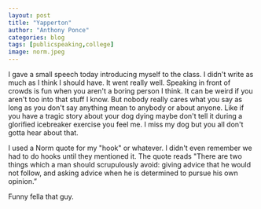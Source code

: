 ```yaml
---
layout: post
title: "Yapperton"
author: "Anthony Ponce"
categories: blog
tags: [publicspeaking,college]
image: norm.jpeg
---
```


I gave a small speech today introducing myself to the class. I didn't write as much as I think I should have. It went really well. Speaking in front of crowds is fun when you aren't a boring person I think. It can be weird if you aren't too into that stuff I know. But nobody really cares what you say as long as you don't say anything mean to anybody or about anyone. Like if you have a tragic story about your dog dying maybe don't tell it during a glorified icebreaker exercise you feel me. I miss my dog but you all don't gotta hear about that.

I used a Norm quote for my "hook" or whatever. I didn't even remember we had to do hooks until they mentioned it. The quote reads "There are two things which a man should scrupulously avoid: giving advice that he would not follow, and asking advice when he is determined to pursue his own opinion.”

Funny fella that guy. 
